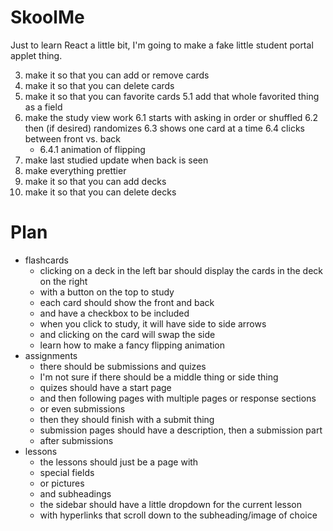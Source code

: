 # SkoolMe
Just to learn React a little bit, I'm going to make a fake little student portal applet thing. 

3. make it so that you can add or remove cards
4. make it so that you can delete cards
5. make it so that you can favorite cards
  5.1 add that whole favorited thing as a field
6. make the study view work
  6.1 starts with asking in order or shuffled
  6.2 then (if desired) randomizes
  6.3 shows one card at a time
  6.4 clicks between front vs. back
    - 6.4.1 animation of flipping
7. make last studied update when back is seen
8. make everything prettier
9. make it so that you can add decks
10. make it so that you can delete decks
# Plan
- flashcards
    - clicking on a deck in the left bar should display the cards in the deck on the right
    - with a button on the top to study
    - each card should show the front and back
    - and have a checkbox to be included
    - when you click to study, it will have side to side arrows
    - and clicking on the card will swap the side
    - learn how to make a fancy flipping animation
- assignments
    - there should be submissions and quizes
    - I'm not sure if there should be a middle thing or side thing
    - quizes should have a start page
    - and then following pages with multiple pages or response sections
    - or even submissions
    - then they should finish with a submit thing
    - submission pages should have a description, then a submission part
    - after submissions 
- lessons
    - the lessons should just be a page with 
    - special fields
    - or pictures
    - and subheadings
    - the sidebar should have a little dropdown for the current lesson
    - with hyperlinks that scroll down to the subheading/image of choice